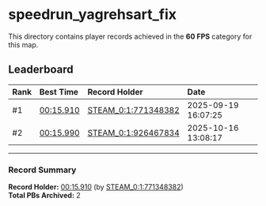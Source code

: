 # speedrun_yagrehsart_fix

This directory contains player records achieved in the **60 FPS** category for this map.

## Leaderboard

| Rank | Best Time | Record Holder | Date                |
| :--- | :-------- | :------------ | :------------------ |
| #1   | [00:15.910](./00015910_STEAM_0_1_771348382_20250919-160725.zip) | [STEAM_0:1:771348382](https://speedrun16.com/profile/STEAM_0:1:771348382)   | 2025-09-19 16:07:25 |
| #2   | [00:15.990](./00015990_STEAM_0_1_926467834_20251016-130817.zip) | [STEAM_0:1:926467834](https://speedrun16.com/profile/STEAM_0:1:926467834)   | 2025-10-16 13:08:17 |

---

### Record Summary
**Record Holder:** [00:15.910](./00015910_STEAM_0_1_771348382_20250919-160725.zip) (by [STEAM_0:1:771348382](https://speedrun16.com/profile/STEAM_0:1:771348382))  
**Total PBs Archived:** 2